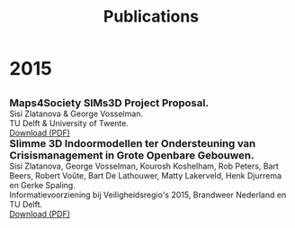 ﻿---
layout: page
title: Publications
permalink: /publications/
---

<font size="6"><b>2015</b></font>

<br>

<font size="4">
<b>Maps4Society SIMs3D Project Proposal.</b>
</font>
<br>Sisi Zlatanova & George Vosselman.
<br>TU Delft & University of Twente.
<br><a href="pdfs/2015/M4S_SIMs3D_fullproposal_web.pdf">Download (PDF)</a>

<br>

<font size="4">
<b>Slimme 3D Indoormodellen ter Ondersteuning van Crisismanagement in Grote Openbare Gebouwen.</b>
</font>
<br>Sisi Zlatanova, George Vosselman, Kourosh Koshelham, Rob Peters, Bart Beers, Robert Voûte, Bart De Lathouwer, Matty Lakerveld, Henk Djurrema en Gerke Spaling.
<br>Informatievoorziening bij Veiligheidsregio's 2015, Brandweer Nederland en TU Delft. 
<br><a href="pdfs/2015/Slimme_3D_Indoormodellen.pdf">Download (PDF)</a>

<br>

